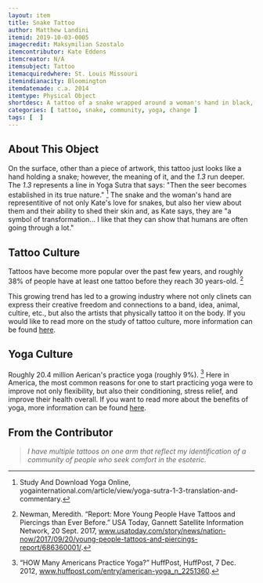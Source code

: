 ```yaml
---
layout: item
title: Snake Tattoo
author: Matthew Landini
itemid: 2019-10-03-0005
imagecredit: Maksymilian Szostalo
itemcontributor: Kate Eddens
itemcreator: N/A
itemsubject: Tattoo
itemacquiredwhere: St. Louis Missouri
itemindianacity: Bloomington
itemdatemade: c.a. 2014
itemtype: Physical Object
shortdesc: A tattoo of a snake wrapped around a woman's hand in black, blue, and orange, with a *1.3*. 
categories: [ tattoo, snake, community, yoga, change ]
tags: [  ]
---
```

## About This Object

On the surface, other than a piece of artwork, this tattoo just looks like a hand holding a snake; however, the meaning of it, and the *1.3* run deeper. The *1.3* represents a line in Yoga Sutra that says: "Then the seer becomes established in its true nature." [^1] The snake and the woman's hand are representitive of not only Kate's love for snakes, but also her view about them and their ability to shed their skin and, as Kate says, they are "a symbol of transformation... I like that they can show that humans are often going through a lot."

## Tattoo Culture

Tattoos have become more popular over the past few years, and roughly 38% of people have at least one tattoo before they reach 30 years-old. [^2]

This growing trend has led to a growing industry where not only clinets can express their creative freedom and connections to a band, idea, animal, cultire, etc., but also the artists that physically tattoo it on the body. If you would like to read more on the study of tattoo culture, more information can be found [here](https://www.smithsonianmag.com/arts-culture/looking-at-the-worlds-tattoos-60545660/).

## Yoga Culture

Roughly 20.4 million Aerican's practice yoga (roughly 9%). [^3] Here in America, the most common reasons for one to start practicing yoga were to improve not only flexibility, but also their conditioning, stress relief, and improve their health overall. If you want to read more about the benefits of yoga, more information can be found [here](https://www.yogajournal.com/lifestyle/count-yoga-38-ways-yoga-keeps-fit).

## From the Contributor
 
>*I have multiple tattoos on one arm that reflect my identification of a community of people who seek comfort in the esoteric.*

[^1]: Study And Download Yoga Online, yogainternational.com/article/view/yoga-sutra-1-3-translation-and-commentary.
[^2]: Newman, Meredith. “Report: More Young People Have Tattoos and Piercings than Ever Before.” USA Today, Gannett Satellite Information Network, 20 Sept. 2017, www.usatoday.com/story/news/nation-now/2017/09/20/young-people-tattoos-and-piercings-report/686360001/.
[^3]: “HOW Many Americans Practice Yoga?” HuffPost, HuffPost, 7 Dec. 2012, www.huffpost.com/entry/american-yoga_n_2251360.
